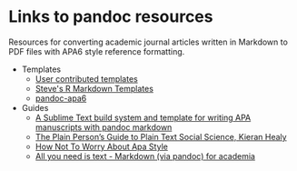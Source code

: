 # Links to pandoc resources

Resources for converting academic journal articles written in Markdown to PDF files with APA6 style reference formatting.

- Templates
  - [User contributed templates](https://github.com/jgm/pandoc/wiki/User-contributed-templates)
  - [Steve's R Markdown Templates](https://github.com/svmiller/svm-r-markdown-templates)
  - [pandoc-apa6](https://github.com/mattweidner/pandoc-apa6)
- Guides
  - [A Sublime Text build system and template for writing APA manuscripts with pandoc markdown](https://github.com/iamamutt/pandoc-apa)
  - [The Plain Person’s Guide to Plain Text Social Science, Kieran Healy](https://kieranhealy.org/files/papers/plain-person-text.pdf)
  - [How Not To Worry About Apa Style](http://blog.efpsa.org/2015/06/09/how-not-to-worry-about-apa-style/)
  - [All you need is text - Markdown (via pandoc) for academia](http://www.surefoss.org/publishing-publizieren/all-you-need-is-text-markdown-via-pandoc-for-academia/)
